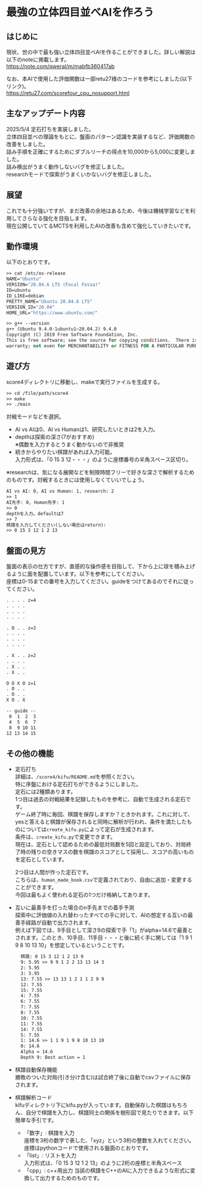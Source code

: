 # 最強の立体四目並べAIを作ろう

## はじめに
現状、世の中で最も強い立体四目並べAIを作ることができました。詳しい解説は以下のnoteに掲載します。  
https://note.com/qweral/m/mabfb360417ab 

なお、本AIで使用した評価関数は一部retu27様のコードを参考にしました(以下リンク)。  
https://retu27.com/scorefour_cpu_nosupport.html

## 主なアップデート内容
2025/5/4
定石打ちを実装しました。  
立体四目並べの理論をもとに、盤面のパターン認識を実装するなど、評価関数の改善をしました。  
詰み手順を正確にするためにダブルリーチの得点を10,000から5,000に変更しました。  
詰み検出がうまく動作しないバグを修正しました。  
researchモードで探索がうまくいかないバグを修正しました。  

## 展望
これでも十分強いですが、まだ改善の余地はあるため、今後は機械学習などを利用してさらなる強化を目指します。  
現在公開していてるMCTSを利用したAIの改善も含めて強化していきたいです。  

## 動作環境
以下のとおりです。  
```vb
>> cat /etc/os-release
NAME="Ubuntu"
VERSION="20.04.6 LTS (Focal Fossa)"
ID=ubuntu
ID_LIKE=debian
PRETTY_NAME="Ubuntu 20.04.6 LTS"
VERSION_ID="20.04"
HOME_URL="https://www.ubuntu.com/"

>> g++ --version
g++ (Ubuntu 9.4.0-1ubuntu1~20.04.2) 9.4.0
Copyright (C) 2019 Free Software Foundation, Inc.
This is free software; see the source for copying conditions.  There is NO
warranty; not even for MERCHANTABILITY or FITNESS FOR A PARTICULAR PURPOSE.
```

## 遊び方
score4ディレクトリに移動し、makeで実行ファイルを生成する。
```vb
>> cd /file/path/score4
>> make
>> ./main
```

対戦モードなどを選択。  
- AI vs AIは0、AI vs Humanは1、研究したいときは2を入力。  
- depthは探索の深さ(7がおすすめ)  
※偶数を入力するとうまく動かないので非推奨
- 続きからやりたい棋譜があれば入力可能。  
入力形式は、「0 15 3 12・・・」のように座標番号の半角スペース区切り。 

※researchは、気になる展開などを制限時間フリーで好きな深さで解析するためのものです。対戦するときには使用しなくていいでしょう。
```vb
AI vs AI: 0, AI vs Human: 1, research: 2
>> 1
AI先手: 0, Human先手: 1
>> 0
depthを入力。defaultは7
>> 7
棋譜を入力してください(しない場合はreturn): 
>> 0 15 3 12 1 2 13
```

## 盤面の見方
盤面の表示の仕方ですが、直感的な操作感を目指して、下から上に球を積み上げるように面を配置しています。以下を参考にしてください。  
座標は0-15までの番号を入力してください。guideをつけてあるのでそれに従ってください。
```vb
. . . . z=4
. . . . 
. . . . 
. . . . 

. O . . z=3
. . . . 
. . . . 
. . . . 

. X . . z=2
. . . . 
. X . . 
. X . . 

O O X O z=1
. O . . 
. O . . 
X O . X 

-- guide --
 0  1  2  3
 4  5  6  7
 8  9 10 11
12 13 14 15
```

## その他の機能
- 定石打ち  
  詳細は、`/score4/kifu/README.md`を参照ください。  
  特に序盤における定石打ちができるようにしました。  
  定石には2種類あります。  
  1つ目は過去の対戦結果を記録したものを参考に、自動で生成される定石です。  
  ゲーム終了時に毎回、棋譜を保存しますか？ときかれます。これに対して、yesと答えると棋譜が保存されると同時に解析が行われ、条件を満たしたものについては`create_kifu.py`によって定石が生成されます。  
  条件は、`create_kifu.py`で変更できます。  
  現在は、定石として認めるための最低対局数を5回と設定しており、対局終了時の残りの空きマスの数を棋譜のスコアとして採用し、スコアの高いものを定石としています。  

  2つ目は人間が作った定石です。  
  こちらは、`human_made_book.csv`で定義されており、自由に追加・変更することができます。  
  今回は最もよく使われる定石の1つだけ格納してあります。  

- 互いに最善手を打った場合のn手先までの着手予測  
  探索中に評価値の入れ替わったすべての手に対して、AIの想定する互いの最善手経路が自動で出力されます。   
  例えば下図では、9手目として深さ9の探索で手「1」がalpha=14.6で最善とされます。このとき、10手目、11手目・・・と後に続く手に関しては「1 9 1 9 8 10 13 10」を想定しているということです。
  ```vb
    棋譜: 0 15 3 12 1 2 13 9
    9: 5.95 >> 9 9 1 2 2 13 13 14 3 
    2: 5.95
    3: 5.95
    13: 7.55 >> 13 13 1 2 1 1 2 9 9 
    12: 7.55
    15: 7.55
    4: 7.55
    6: 7.55
    7: 7.55
    8: 7.55
    10: 7.55
    11: 7.55
    14: 7.55
    5: 7.55
    1: 14.6 >> 1 1 9 1 9 8 10 13 10 
    0: 14.6
    Alpha = 14.6 
    Depth 9: Best action = 1
  ```

- 棋譜自動保存機能  
  勝敗のついた対局(引き分け含む)は試合終了後に自動でcsvファイルに保存されます。
- 棋譜解析コード  
  kifuディレクトリ下にkifu.pyが入っています。自動保存した棋譜はもちろん、自分で棋譜を入力し、棋譜同士の関係を樹形図で見たりできます。以下簡単な手引です。
  - 「数字」: 棋譜を入力  
    座標を3桁の数字で表した、「xyz」という3桁の整数を入れてください。
    座標はpythonコードで使用される盤面のとおりです。  
  - 「list」: リストを入力  
    入力形式は、「0 15 3 12 1 2 13」のように2桁の座標と半角スペース
  - 「cpp」: c++用出力
    当該の棋譜をC++のAIに入力できるような形式に変換して出力するためのものです。

